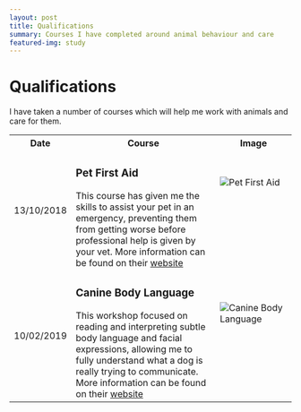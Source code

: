 ```yaml
---
layout: post
title: Qualifications
summary: Courses I have completed around animal behaviour and care 
featured-img: study
---
```


# Qualifications

I have taken a number of courses which will help me work with animals and care for them.
<style>
.zoom {
  transition: transform .2s; /* Animation */
  width: 120px;
  height: 120px;
  margin: 0 auto;
}

.zoom:hover {
  transform: scale(2); /* (150% zoom - Note: if the zoom is too large, it will go outside of the viewport) */
}
</style>

<table style="width:100%">
  <tr>
    <th>Date</th>
    <th>Course</th>
    <th>Image</th>
  </tr>
  <tr>
    <td>13/10/2018</td>
    <td><h3>Pet First Aid</h3>This course has given me the skills to assist your pet in an emergency, preventing them from getting worse before professional help is given by your vet. More information can be found on their <a href="https://www.propetfirstaid.co.uk/">website</a></td>
    <td><div class="zoom"><img src="{{ site.url }}{{ site.baseurl }}/assets/img/posts/FirstAid.jpg" alt="Pet First Aid"></div></td>
  </tr>
  <tr>
    <td>10/02/2019</td>
    <td><h3>Canine Body Language</h3>This workshop focused on reading and interpreting subtle body language and facial expressions, allowing me to fully understand what a dog is really trying to communicate. More information can be found on their <a href="https://www.dogtrainingcollege.co.uk/canine-body-language">website</a></td>
    <td><div class="zoom"><img src="{{ site.url }}{{ site.baseurl }}/assets/img/posts/CanineBodyLanguage.png" alt="Canine Body Language"></div></td>
  </tr>
</table> 


